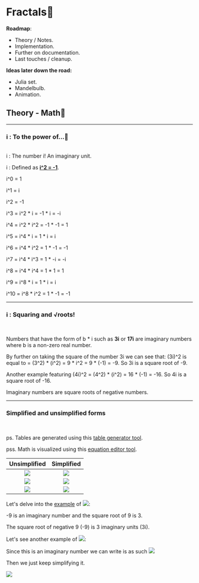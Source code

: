 # Fractals🎩

<b>Roadmap</b>: 
* Theory / Notes.
* Implementation.
* Further on documentation.
* Last touches / cleanup.

<b>Ideas later down the road:</b>
* Julia set.
* Mandelbulb.
* Animation.


## Theory - Math🧮

<hr>

### i : To the power of...🔢
<br>
i : The number i! An imaginary unit.

i : Defined as <b><u>i^2 = -1</u></b>.

i^0 = 1

i^1 = i

i^2 = -1

i^3 = i^2 * i = -1 * i = -i

i^4 = i^2 * i^2 = -1 * -1 = 1 

i^5 = i^4 * i = 1 * i = i

i^6 = i^4 * i^2 = 1 * -1 = -1

i^7 = i^4 * i^3 = 1 * -i = -i

i^8 = i^4 * i^4 = 1 * 1 = 1

i^9 = i^8 * i = 1 * i = i

i^10 = i^8 * i^2 = 1 * -1 = -1

<hr>

### i : Squaring and √roots!
<br>

Numbers that have the form of b * i such as <b>3i</b> or <b>17i</b> are imaginary numbers where b is a non-zero real number.

By further on taking the square of the number 3i we can see that: (3i)^2 is equal to =
(3^2) * (i^2) = 9 * i^2 = 9 * (-1) = -9. So 3i is a square root of -9.

Another example featuring (4i)^2 = (4^2) * (i^2) = 16 * (-1) = -16. So 4i is a square root of -16.

Imaginary numbers are square roots of negative numbers.

<hr>

### Simplified and unsimplified forms
<br>

ps. Tables are generated using this [table generator tool](https://www.tablesgenerator.com/markdown_tables).

pss. Math is visualized using this [equation editor tool](https://editor.codecogs.com/).

|                        Unsimplified                         |                           Simplified                            |
|:-----------------------------------------------------------:|:---------------------------------------------------------------:|
|  <img src=https://latex.codecogs.com/svg.image?\sqrt{-9}>   |        <img src=https://latex.codecogs.com/svg.image?3i>        |
|  <img src=https://latex.codecogs.com/svg.image?\sqrt{-5}>   | <img src=https://latex.codecogs.com/svg.image?&space;i\sqrt{5}> |
| <img src=https://latex.codecogs.com/svg.image?-\sqrt{-144}> |       <img src=https://latex.codecogs.com/svg.image?-12i>       |

Let's delve into the <u>example</u> of <img src="https://latex.codecogs.com/svg.image?\sqrt{-9}=3i">:

-9 is an imaginary number and the square root of 9 is 3.

The square root of negative 9 (-9) is 3 imaginary units (3i).

Let's see another example of <img src="https://latex.codecogs.com/svg.image?\sqrt{-18}">:

Since this is an imaginary number we can write is as such <img src="https://latex.codecogs.com/svg.image?i\sqrt{18}">

Then we just keep simplifying it.  

<img src="https://latex.codecogs.com/svg.image?&space;i*\sqrt{9*2}=i*\sqrt{9}*\sqrt{2}=i*3*\sqrt{2}=3i\sqrt{2}">
